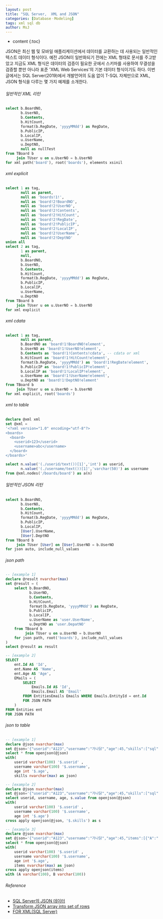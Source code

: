 ```yaml
---
layout: post
title: "SQL Server,  XML and JSON"
categories: [DatabaseㆍModeling]
tags: xml sql db
author: MsJ
---
```


* content
{:toc}

JSON은 최신 웹 및 모바일 애플리케이션에서 데이터를 교환하는 데 사용되는 일반적인 텍스트 데이터 형식이다. 예전 JSON이 일반화되기 전에는 XML 형태로 문서를 주고받았고 지금도 XML 형식은 데이터의 검증이 필요한 곳에서 스키마를 사용하여 무결성을 검증할 뿐만 아니라 표준 'XML Web Services'의 기본 데이터 형식이기도 하다. 이번 글에서는 SQL Server(2019)에서 개발언어의 도움 없이 T-SQL 자체만으로 XML, JSON 형식을 다루는 몇 가지 예제를 소개한다.

###### 일반적인 XML 리턴

```sql
select b.BoardNO, 
       b.UserNO, 
       b.Contents, 
       b.HitCount, 
       format(b.RegDate, 'yyyyMMdd') as RegDate, 
       b.PublicIP, 
       b.LocalIP,
       u.UserName,
       u.DeptNO,
       null as nullTest
from TBoard b
     join TUser u on u.UserNO = b.UserNO
for xml path('board'), root('boards'), elements xsinil
```





###### xml explicit

```sql
select 1 as tag,
	   null as parent,
	   null as 'boards!1!',
	   null as 'board!2!BoardNO',
	   null as 'board!2!UserNO',
	   null as 'board!2!Contents',
	   null as 'board!2!HitCount',
	   null as 'board!2!RegDate',
	   null as 'board!2!PublicIP',
	   null as 'board!2!LocalIP',
	   null as 'board!2!UserName',
	   null as 'board!2!DeptNO'
union all
select 2 as tag,
       1 as parent,
       null,
       b.BoardNO, 
       b.UserNO, 
       b.Contents, 
       b.HitCount, 
       format(b.RegDate, 'yyyyMMdd') as RegDate, 
       b.PublicIP, 
       b.LocalIP,
       u.UserName,
       u.DeptNO
from TBoard b
     join TUser u on u.UserNO = b.UserNO
for xml explicit
```

###### xml cdata

```sql
select 1 as tag,
       null as parent,
       b.BoardNO as 'board!1!BoardNO!element', 
       b.UserNO as 'board!1!UserNO!element', 
       b.Contents as 'board!1!Contents!cdata', -- cdata or xml 
       b.HitCount as 'board!1!HitCount!element', 
       format(b.RegDate, 'yyyyMMdd') as 'board!1!RegDate!element',  
       b.PublicIP as 'board!1!PublicIP!element', 
       b.LocalIP as 'board!1!LocalIP!element',
       u.UserName as 'board!1!UserName!element',
       u.DeptNO as 'board!1!DeptNO!element'
from TBoard b
     join TUser u on u.UserNO = b.UserNO
for xml explicit, root('boards')
```

###### xml to table

```sql
declare @xml xml
set @xml = 
'<?xml version="1.0" encoding="utf-8"?> 
<boards>   
  <board>
    <userid>123</userid>
    <username>abc</username> 
  </board> 
</boards>'

select n.value('(./userid/text())[1]','int') as userid,
       n.value('(./username/text())[1]','varchar(50)') as username
from @xml.nodes('/boards/board') as a(n)
```

###### 일반적인 JSON 리턴

```sql
select b.BoardNO, 
       b.UserNO, 
       b.Contents, 
       b.HitCount, 
       format(b.RegDate, 'yyyyMMdd') as RegDate, 
       b.PublicIP, 
       b.LocalIP,
       [User].UserName,
       [User].DeptNO
from TBoard b
	 join TUser [User] on [User].UserNO = b.UserNO
for json auto, include_null_values
```

###### json path

```sql
-- [example 1]
declare @result nvarchar(max)
set @result = (
	select b.BoardNO, 
	       b.UserNO, 
	       b.Contents, 
	       b.HitCount, 
	       format(b.RegDate, 'yyyyMMdd') as RegDate, 
	       b.PublicIP, 
	       b.LocalIP,
	       u.UserName as 'user.UserName',
	       u.DeptNO as 'user.DepatNO'
	from TBoard b
		 join TUser u on u.UserNO = b.UserNO
	for json path, root('boards'), include_null_values
)
select @result as result

-- [example 2]
SELECT
    ent.Id AS 'Id',
    ent.Name AS 'Name',
    ent.Age AS 'Age',
    EMails = (
        SELECT
            Emails.Id AS 'Id',
            Emails.Email AS 'Email'
        FROM EntitiesEmails Emails WHERE Emails.EntityId = ent.Id
        FOR JSON PATH
    )
FROM Entities ent
FOR JSON PATH
```

###### json to table

```sql
-- [example 1]
declare @json nvarchar(max)
set @json='{"userid":"A123","username":"가나닭","age":45,"skills":["sql","c#","mvc"]}';
select * from openjson(@json) 
with(   
    userid varchar(100) '$.userid' ,  
    username varchar(100) '$.username',  
    age int '$.age',
    skills nvarchar(max) as json)

-- [example 2]
declare @json nvarchar(max)
set @json='{"userid":"A123","username":"가나닭","age":45,"skills":["sql","c#","mvc"]}';
select userid, username, age, s.value from openjson(@json) 
with(   
    userid varchar(100) '$.userid' ,  
    username varchar(100) '$.username',  
    age int '$.age')
cross apply openjson(@json, '$.skills') as s

-- [example 3]
declare @json nvarchar(max)
set @json='{"userid":"A123","username":"가나닭","age":45,"items":[{"A":"A", "B":"B"},{"A":"C", "B":"D"}]}';
select * from openjson(@json) 
with(   
	userid varchar(100) '$.userid' ,  
	username varchar(100) '$.username',  
	age int '$.age',
	items nvarchar(max) as json)
cross apply openjson(items)
with (A varchar(100), B varchar(100))
```

###### Reference

* [SQL Server의 JSON 데이터](https://docs.microsoft.com/ko-kr/sql/relational-databases/json/json-data-sql-server?view=sql-server-ver15)
* [Transform JSON array into set of rows](https://riptutorial.com/sql-server/example/17762/transform-json-array-into-set-of-rows)
* [FOR XML(SQL Server)](https://docs.microsoft.com/ko-kr/sql/relational-databases/xml/for-xml-sql-server?view=sql-server-ver15)
